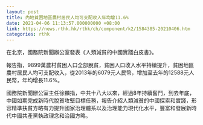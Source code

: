 ```yaml
---
layout: post
title: 內地貧困地區農村居民人均可支配收入年均增11.6%
date: 2021-04-06 11:13:57.000000000 +08:00
link: https://news.rthk.hk/rthk/ch/component/k2/1584385-20210406.htm
categories: rthk
---
```


在北京，國務院新聞辦公室發表《人類減貧的中國實踐白皮書》。

報告指，9899萬農村貧困人口全部脫貧，貧困人口收入水平持續提升，貧困地區農村居民人均可支配收入，從2013年的6079元人民幣，增加至去年的12588元人民幣，年均增長11.6%。

國務院新聞辦公室主任徐麟指，中共十八大以來，經過8年持續奮鬥，到去年底，中國如期完成新時代脫貧攻堅目標任務，報告介紹人類減貧的中國探索和實踐，形容精準扶貧方略有力提升國家治理體系以及治理能力現代化水平，豐富和發展新時代中國共產黨執政理念和治國方略。
